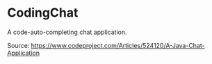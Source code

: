 # CodingChat
 A code-auto-completing chat application.
 
Source: https://www.codeproject.com/Articles/524120/A-Java-Chat-Application
